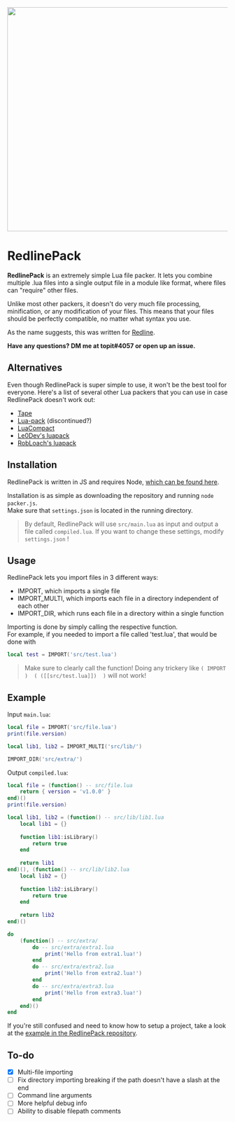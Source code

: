 <div align="center">
	<img src="https://github.com/topitbopit/RedlinePack/raw/main/logo.png" width="512"></img>
</div>  

# RedlinePack
**RedlinePack** is an extremely simple Lua file packer. It lets you combine multiple .lua files into a single output file in a module like format, where files can "require" other files.  

Unlike most other packers, it doesn't do very much file processing, minification, or any modification of your files. This means that your files should be perfectly compatible, no matter what syntax you use.  

As the name suggests, this was written for [Redline](https://github.com/topitbopit/Redline).  

**Have any questions? DM me  at topit#4057 or open up an issue.**  
## Alternatives
Even though RedlinePack is super simple to use, it won't be the best tool for everyone. Here's a list of several other Lua packers that you can use in case RedlinePack doesn't work out:  

 - [Tape](https://github.com/Belkworks/tape)  
 - [Lua-pack](https://github.com/Bork0038/lua-pack) (discontinued?)  
 -  [LuaCompact](https://github.com/Parritz/LuaCompact)  
 - [Le0Dev's luapack](https://github.com/Le0Developer/luapack)  
 - [RobLoach's luapack](https://github.com/RobLoach/luapack)  

## Installation
RedlinePack is written in JS and requires Node, [which can be found here](https://nodejs.org/en/download/).  

Installation is as simple as downloading the repository and running `node packer.js`.  
Make sure that `settings.json` is located in the running directory.  

> By default, RedlinePack will use `src/main.lua` as input and output a file called `compiled.lua`. If you want to change these settings, modify `settings.json` !  

## Usage  

RedlinePack lets you import files in 3 different ways:  
- IMPORT, which imports a single file  
- IMPORT_MULTI, which imports each file in a directory independent of each other  
- IMPORT_DIR, which runs each file in a directory within a single function  

Importing is done by simply calling the respective function.  
For example, if you needed to import a file called 'test.lua', that would be done with  
```lua
local test = IMPORT('src/test.lua')
```
> Make sure to clearly call the function! Doing any trickery like `( IMPORT   )  ( ([[src/test.lua]])  )` will not work!  


## Example

Input `main.lua`:  
```lua
local file = IMPORT('src/file.lua')
print(file.version)

local lib1, lib2 = IMPORT_MULTI('src/lib/')

IMPORT_DIR('src/extra/')
```
Output `compiled.lua`:  
```lua
local file = (function() -- src/file.lua
    return { version = 'v1.0.0' }
end)()
print(file.version)

local lib1, lib2 = (function() -- src/lib/lib1.lua
    local lib1 = {}
    
    function lib1:isLibrary() 
        return true
    end
    
    return lib1
end)(), (function() -- src/lib/lib2.lua
    local lib2 = {}
    
    function lib2:isLibrary() 
        return true
    end
    
    return lib2
end)()

do 
    (function() -- src/extra/
        do -- src/extra/extra1.lua
            print('Hello from extra1.lua!')
        end
        do -- src/extra/extra2.lua
            print('Hello from extra2.lua!')
        end
        do -- src/extra/extra3.lua
            print('Hello from extra3.lua!')
        end
    end)()
end
```


If you're still confused and need to know how to setup a project, take a look at the [example in the RedlinePack repository](https://github.com/topitbopit/RedlinePack/tree/main/example).  

## To-do  

 - [x] Multi-file importing  
 - [ ] Fix directory importing breaking if the path doesn't have a slash at the end  
 - [ ] Command line arguments  
 - [ ] More helpful debug info  
 - [ ] Ability to disable filepath comments
